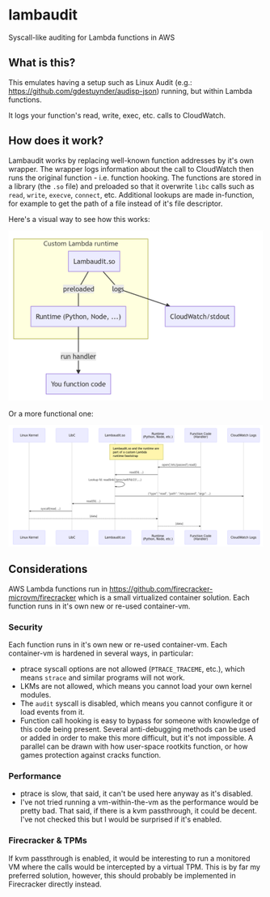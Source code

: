 # lambaudit
Syscall-like auditing for Lambda functions in AWS

## What is this?

This emulates having a setup such as Linux Audit (e.g.: https://github.com/gdestuynder/audisp-json) running, but within
Lambda functions.

It logs your function's read, write, exec, etc. calls to CloudWatch.

## How does it work?

Lambaudit works by replacing well-known function addresses by it's own wrapper. The wrapper logs information about the
call to CloudWatch then runs the original function - i.e. function hooking.
The functions are stored in a library (the `.so` file) and preloaded so that it overwrite `libc` calls such as `read`,
`write`, `execve`, `connect`, etc.
Additional lookups are made in-function, for example to get the path of a file instead of it's file descriptor.

Here's a visual way to see how this works:

![Diagram](pics/LA.png)

Or a more functional one:

![Diagram](pics/LA_SQ.png)


## Considerations

AWS Lambda functions run in https://github.com/firecracker-microvm/firecracker which is a small virtualized container
solution. Each function runs in it's own new or re-used container-vm.

### Security

Each function runs in it's own new or re-used container-vm. Each container-vm is hardened in several ways, in
particular:

- ptrace syscall options are not allowed (`PTRACE_TRACEME`, etc.), which means `strace` and similar programs will not
  work.
- LKMs are not allowed, which means you cannot load your own kernel modules.
- The `audit` syscall is disabled, which means you cannot configure it or load events from it.
- Function call hooking is easy to bypass for someone with knowledge of this code being present. Several anti-debugging
  methods can be used or added in order to make this more difficult, but it's not impossible. A parallel can be drawn
with how user-space rootkits function, or how games protection against cracks function.

### Performance

- ptrace is slow, that said, it can't be used here anyway as it's disabled.
- I've not tried running a vm-within-the-vm as the performance would be pretty bad. That said, if there is a kvm
  passthrough, it could be decent. I've not checked this but I would be surprised if it's enabled.

### Firecracker & TPMs

If kvm passthrough is enabled, it would be interesting to run a monitored VM where the calls would be intercepted by a
virtual TPM. This is by far my preferred solution, however, this should probably be implemented in Firecracker directly
instead.
